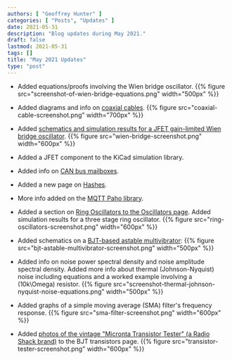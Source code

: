 ```yaml
---
authors: [ "Geoffrey Hunter" ]
categories: [ "Posts", "Updates" ]
date: 2021-05-31
description: "Blog updates during May 2021."
draft: false
lastmod: 2021-05-31
tags: []
title: "May 2021 Updates"
type: "post"
---
```


* Added equations/proofs involving the Wien bridge oscillator.
    {{% figure src="screenshot-of-wien-bridge-equations.png" width="500px" %}}

* Added diagrams and info on [coaxial cables](/electronics/components/cables/coax-cable/).
    {{% figure src="coaxial-cable-screenshot.png" width="700px" %}}

* Added [schematics and simulation results for a JFET gain-limited Wien bridge oscillator](/electronics/components/crystals-and-oscillators/#_wien_bridge_oscillator).
    {{% figure src="wien-bridge-screenshot.png" width="600px" %}}

* Added a JFET component to the KiCad simulation library.

* Added info on [CAN bus mailboxes](/electronics/communication-protocols/can-protocol#can-controller-mailboxes).

* Added a new page on [Hashes](/programming/hashes).

* More info added on the [MQTT Paho library](/electronics/communication-protocols/mqtt-protocol).

* Added a section on [Ring Oscillators to the Oscillators page](/electronics/components/crystals-and-oscillators/#_ring_oscillators). Added simulation results for a three stage ring oscillator.
    {{% figure src="ring-oscillators-screenshot.png" width="600px" %}}

* Added schematics on a [BJT-based astable multivibrator](/electronics/components/timers-and-multivibrators#basic-bjt-astable-multivibrator):
    {{% figure src="bjt-astable-multivibrator-screenshot.png" width="500px" %}}

* Added info on noise power spectral density and noise amplitude spectral density. Added more info about thermal (Johnson-Nyquist) noise including equations and a worked example involving a \(10k\Omega\) resistor.
    {{% figure src="screenshot-thermal-johnson-nyquist-noise-equations.png" width="500px" %}}

* Added graphs of a simple moving average (SMA) filter's frequency response.
    {{% figure src="sma-filter-screenshot.png" width="600px" %}}

* Added [photos of the vintage "Micronta Transistor Tester" (a Radio Shack brand)](/electronics/components/transistors/bipolar-junction-transistors-bjts#transistor-testers) to the BJT transistors page.
    {{% figure src="transistor-tester-screenshot.png" width="600px" %}}
